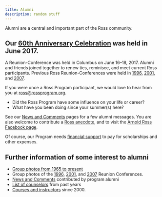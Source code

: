 ```yaml
---
title: Alumni
description: random stuff
---
```


Alumni are a central and important part of the Ross community.

## Our [60th Anniversary Celebration](alumni/reunions/2017) was held in June 2017.

A Reunion-Conference was held in Columbus on June 16–18, 2017. Alumni and friends joined together to renew ties, reminisce, and meet current Ross participants. Previous Ross Reunion-Conferences were held in [1996](alumni/reunions/1996), [2001](alumni/reunions/2001), and [2007](alumni/reunions/2007).

If you were once a Ross Program participant, we would love to hear from you at [ross@rossprogram.org](mailto:ross@rossprogram.org).

- Did the Ross Program have some influence on your life or career?
- What have you been doing since your summer(s) here?

See our [News and Comments](alumni/news) pages for a few alumni messages. You are also welcome to contribute a [Ross anecdote](alumni/stories), and to visit the [Arnold Ross Facebook page](https://facebook.com/RossMathematicsProgram/).

Of course, our Program needs [financial support](alumni/contribute) to pay for scholarships and other expenses.

## Further information of some interest to alumni

- [Group photos from 1965 to present](alumni/group-photos)
- Group photos of the [1996](https://people.math.osu.edu/ross/Reunions/reunion96/Reunion96.jpg), [2001](https://people.math.osu.edu/ross/Reunions/reunion01/pix2001.html), and [2007](https://people.math.osu.edu/ross/Reunions/reunion07/pix2007.html) Reunion Conferences.
- [News and Comments](alumni/news) contributed by program alumni
- [List of counselors](alumni/counselor-list) from past years
- [Courses and instructors](alumni/previous-summers) since 2000.